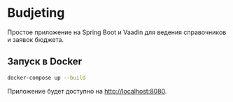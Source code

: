 # Budjeting

Простое приложение на Spring Boot и Vaadin для ведения справочников и заявок бюджета.

## Запуск в Docker

```bash
docker-compose up --build
```

Приложение будет доступно на [http://localhost:8080](http://localhost:8080).
